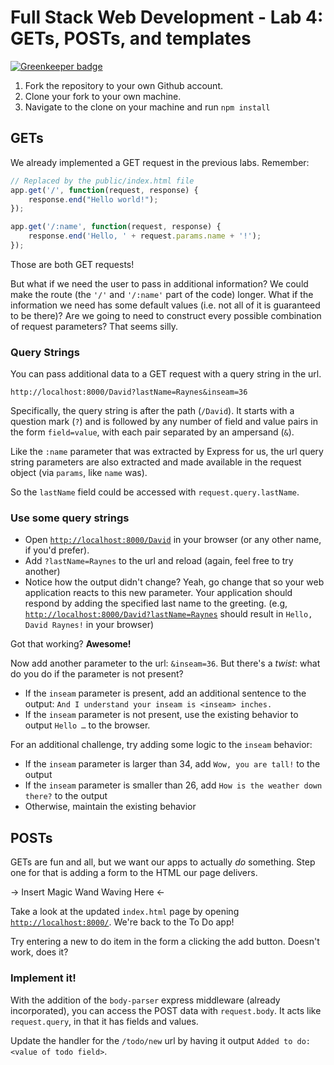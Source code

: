 
# Full Stack Web Development - Lab 4: GETs, POSTs, and templates

[![Greenkeeper badge](https://badges.greenkeeper.io/betamore/fswd-lab-4.svg)](https://greenkeeper.io/)

1. Fork the repository to your own Github account.
2. Clone your fork to your own machine.
3. Navigate to the clone on your machine and run `npm install`

## GETs

We already implemented a GET request in the previous labs. Remember:

```javascript
// Replaced by the public/index.html file
app.get('/', function(request, response) {
    response.end("Hello world!");
});

app.get('/:name', function(request, response) {
    response.end('Hello, ' + request.params.name + '!');
});
```

Those are both GET requests!

But what if we need the user to pass in additional information? We
could make the route (the `'/'` and `'/:name'` part of the code)
longer. What if the information we need has some default values
(i.e. not all of it is guaranteed to be there)? Are we going to need
to construct every possible combination of request parameters? That
seems silly.

### Query Strings

You can pass additional data to a GET request with a query string in the url.

    http://localhost:8000/David?lastName=Raynes&inseam=36

Specifically, the query string is after the path (`/David`). It starts
with a question mark (`?`) and is followed by any number of field and
value pairs in the form `field=value`, with each pair separated by an
ampersand (`&`).

Like the `:name` parameter that was extracted by Express for us, the
url query string parameters are also extracted and made available in
the request object (via `params`, like `name` was).

So the `lastName` field could be accessed with
`request.query.lastName`.

### Use some query strings

* Open [`http://localhost:8000/David`](http://localhost:8000/David) in
  your browser (or any other name, if you'd prefer).
* Add `?lastName=Raynes` to the url and reload (again, feel free to try another)
* Notice how the output didn't change? Yeah, go change that so your
  web application reacts to this new parameter. Your application
  should respond by adding the specified last name to the
  greeting. (e.g,
  [`http://localhost:8000/David?lastName=Raynes`](http://localhost:8000/David?lastName=Raynes)
  should result in `Hello, David Raynes!` in your browser)

Got that working? __Awesome!__

Now add another parameter to the url: `&inseam=36`. But there's a
_twist_: what do you do if the parameter is not present?

* If the `inseam` parameter is present, add an additional sentence to
  the output: `And I understand your inseam is <inseam> inches.`
* If the `inseam` parameter is not present, use the existing behavior
  to output `Hello …` to the browser.

For an additional challenge, try adding some logic to the `inseam` behavior:

* If the `inseam` parameter is larger than 34, add `Wow, you are tall!` to the output
* If the `inseam` parameter is smaller than 26, add `How is the weather down there?` to the output
* Otherwise, maintain the existing behavior

## POSTs

GETs are fun and all, but we want our apps to actually *do*
something. Step one for that is adding a form to the HTML our page
delivers.

&rarr; Insert Magic Wand Waving Here &larr;

Take a look at the updated `index.html` page by opening
[`http://localhost:8000/`](http://localhost:8000/). We're back to the
To Do app!

Try entering a new to do item in the form a clicking the add button. Doesn't work, does it?

### Implement it!

With the addition of the `body-parser` express middleware (already
incorporated), you can access the POST data with `request.body`. It
acts like `request.query`, in that it has fields and values.

Update the handler for the `/todo/new` url by having it output `Added
to do: <value of todo field>`.
